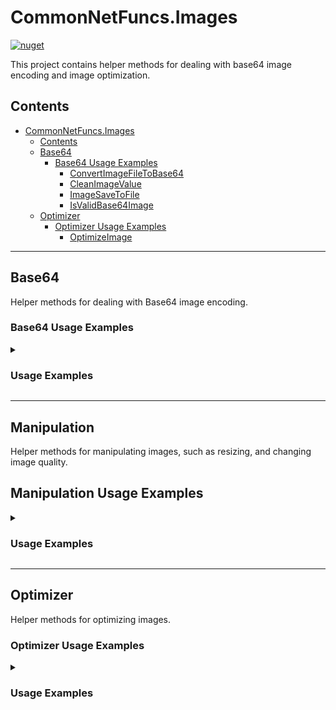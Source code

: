 # CommonNetFuncs.Images

[![nuget](https://img.shields.io/nuget/dt/CommonNetFuncs.Images)](https://www.nuget.org/packages/CommonNetFuncs.Images/)

This project contains helper methods for dealing with base64 image encoding and image optimization.

## Contents

- [CommonNetFuncs.Images](#commonnetfuncsimages)
  - [Contents](#contents)
  - [Base64](#base64)
    - [Base64 Usage Examples](#base64-usage-examples)
      - [ConvertImageFileToBase64](#convertimagefiletobase64)
      - [CleanImageValue](#cleanimagevalue)
      - [ImageSaveToFile](#imagesavetofile)
      - [IsValidBase64Image](#isvalidbase64image)
  - [Optimizer](#optimizer)
    - [Optimizer Usage Examples](#optimizer-usage-examples)
      - [OptimizeImage](#optimizeimage)

---

## Base64

Helper methods for dealing with Base64 image encoding.

### Base64 Usage Examples

<details>
<summary><h3>Usage Examples</h3></summary>

#### ConvertImageFileToBase64

Converts an image file or stream to a Base64 string.

```cs
string base64String = ConvertImageFileToBase64(@"C:\path\to\image.jpg"); // Returns the Base64 string representation of the image file.
```

#### CleanImageValue

Attempts to clean a Base64 string by removing any metadata or unwanted characters that may come with it when reading from an HTML element.

```cs
string base64String = "data:image/png;base64, iVBORw0KGgoAAAANSUhEUgAAAAUAAAAFCAYAAACNbyblAAAAHElEQVQI12P4//8/w38GIAXDIBKE0DHxgljNBAAO9TXL0Y4OHwAAAABJRU5ErkJggg==";
string? cleanedBase64 = CleanImageValue(base64String); // "iVBORw0KGgoAAAANSUhEUgAAAAUAAAAFCAYAAACNbyblAAAAHElEQVQI12P4//8/w38GIAXDIBKE0DHxgljNBAAO9TXL0Y4OHwAAAABJRU5ErkJggg=="
```

#### ImageSaveToFile

Save a Base64 string to an image file.

```cs
string base64String = "iVBORw0KGgoAAAANSUhEUgAAAAUAAAAFCAYAAACNbyblAAAAHElEQVQI12P4//8/w38GIAXDIBKE0DHxgljNBAAO9TXL0Y4OHwAAAABJRU5ErkJggg==";
ImageSaveToFile(base64String, @"C:\path\to\output_image.png"); // Saves the Base64 string as an image file at the specified path.
```

#### IsValidBase64Image

Checks to see if a Base64 string is a valid image format.

```cs
string base64String = "iVBORw0KGgoAAAANSUhEUgAAAAUAAAAFCAYAAACNbyblAAAAHElEQVQI12P4//8/w38GIAXDIBKE0DHxgljNBAAO9TXL0Y4OHwAAAABJRU5ErkJggg==";
bool isValid = IsValidBase64Image(base64String); // true
```

</details>

---

## Manipulation

Helper methods for manipulating images, such as resizing, and changing image quality.

## Manipulation Usage Examples

<details>
<summary><h3>Usage Examples</h3></summary>

#### ResizeImage

Resizes an image to the specified width and height, maintaining the aspect ratio if desired.

```cs
await ResizeImage(@"C:\path\to\input_image.jpg", @"C:\path\to\output_image.jpg", 800, 600); // "C:\path\to\output_image.jpg" contains the 800px x 600px resized image.
```

#### ConvertImageFormat

Converts an image from one format to another (e.g., JPEG to PNG).

```cs
await ConvertImageFormat(@"C:\path\to\input_image.jpg", @"C:\path\to\output_image.png", PngFormat.Instance); // "C:\path\to\output_image.png" contains the converted image in png format.
```

#### ReduceImageQuality

Reduces the quality of an image by applying a specified JPEG quality level, which can help in reducing file size. Neither input nor output are required to be JPEG format.
```cs
await ReduceImageQuality(@"C:\path\to\input_image.jpg", @"C:\path\to\output_image.jpg", 50); // "C:\path\to\output_image.jpg" contains the image with reduced 50% quality
```

#### TryDetectImageType
Detects the image format of a file based on its content, returning the format as a string.

```cs
TryDetectImageType(@"C:\path\to\input_image.jpg", out IImageFormat? format); // Returns true and format is the "JPEG" IImageFormat.
```

#### TryGetMetadata

Attempts to retrieve ImageMetadata from an image file.

```cs
TryGetMetadata(@"C:\path\to\input_image.jpg", out ImageMetadata metadata); // Returns ImageMetadata with properties like Width, Height, Format, etc.
```

</details>

---

## Optimizer

Helper methods for optimizing images.

### Optimizer Usage Examples

<details>
<summary><h3>Usage Examples</h3></summary>

#### OptimizeImage

Optimizes an image by reducing its file size without sacrificing quality using gifsicle, jpegoptim, or optipng CLI tools depending on the image format.

```cs
await OptimizeImage(@"C:\path\to\input_image.jpg", @"C:\path\to\output_image.jpg"); // "C:\path\to\output_image.jpg" contains the optimized image.
```

</details>
